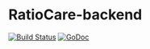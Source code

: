 # RatioCare-backend
[![Build Status](https://travis-ci.org/Puksi-Team/RatioCare-backend.svg?branch=master)](https://travis-ci.org/Puksi-Team/RatioCare-backend)
[![GoDoc](https://godoc.org/github.com/Puksi-Team/RatioCare-backend?status.svg)](https://godoc.org/github.com/Puksi-Team/RatioCare-backend)
